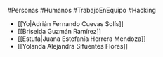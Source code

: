 #Personas #Humanos #TrabajoEnEquipo #Hacking 

- [[Yo|Adrián Fernando Cuevas Solís]]
- [[Briseida Guzmán Ramírez]]
- [[Estufa|Juana Estefanía Herrera Mendoza]]
- [[Yolanda Alejandra Sifuentes Flores]]